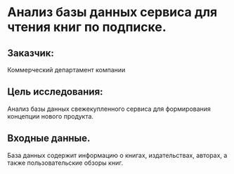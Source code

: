 # Анализ базы данных сервиса для чтения книг по подписке.

## Заказчик:

Коммерческий департамент компании

## Цель исследования:

Анализ базы данных свежекупленного сервиса для формирования концепции нового продукта.

## Входные данные.

База данных содержит информацию о книгах, издательствах, авторах, а также пользовательские обзоры книг.
